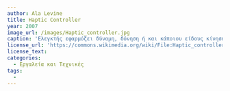 ```yaml
---
author: Ala Levine
title: Haptic Controller
year: 2007
image_url: /images/Haptic_controller.jpg
caption: 'Ελεγκτής εφαρμόζει δύναμη, δόνηση ή και κάποιου είδους κίνηση στον χρήστη'
license_url: 'https://commons.wikimedia.org/wiki/File:Haptic_controller.jpg'
license_text:
categories:
  - Εργαλεία και Τεχνικές 
tags:
  - 
---
```

